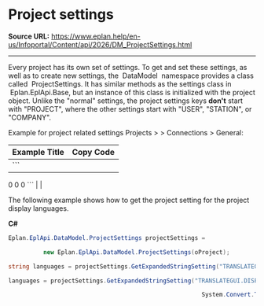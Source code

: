# Project settings

**Source URL:** https://www.eplan.help/en-us/Infoportal/Content/api/2026/DM_ProjectSettings.html

---

Every project has its own set of settings. To get and set these settings, as well as to create new settings, the  DataModel  namespace provides a class called  ProjectSettings. It has similar methods as the settings class in  Eplan.EplApi.Base, but an instance of this class is initialized with the project object. Unlike the "normal" settings, the project settings keys **don't** start with "PROJECT", where the other settings start with "USER", "STATION", or "COMPANY".

Example for project related settings Projects > <project name> > Connections > General:

| Example Title | Copy Code |
| --- | --- |
| ``` 
 <?xml version="1.0" encoding="utf-8" ?>
 <Settings ver="2.4.1" format="2">
  <CAT name="PROJECT">
   <MOD name="EsConnection">
    <Setting name="ManageConnectionsInNDPDialog" type="bool">
     <Val>0</Val>
    </Setting>
    <Setting name="ManageSaddleJumperConnPointsInNDPDialog" type="bool">
     <Val>0</Val>
    </Setting>
    <Setting name="SortConnectionsByPlacement" type="bool" desc="2058">
     <Val>0</Val>
    </Setting>
   </MOD>
  </CAT>
 </Settings>
 ``` | |

The following example shows how to get the project setting for the project display languages.

**C#**
```csharp
Eplan.EplApi.DataModel.ProjectSettings projectSettings =

          new Eplan.EplApi.DataModel.ProjectSettings(oProject);

string languages = projectSettings.GetExpandedStringSetting("TRANSLATEGUI.DISPLAYED_LANGUAGES", 0)

languages = projectSettings.GetExpandedStringSetting("TRANSLATEGUI.DISPLAYED_LANGUAGES", _

                                                       System.Convert.ToUInt32(0))
```
